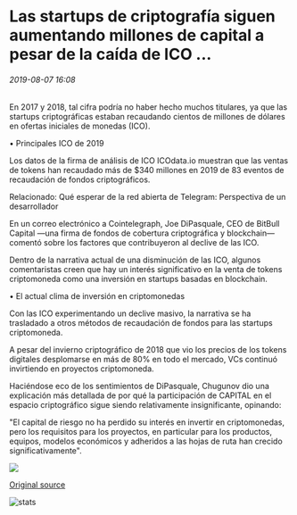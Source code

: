 # Las startups de criptografía siguen aumentando millones de capital a pesar de la caída de ICO ...

###### 2019-08-07 16:08

En 2017 y 2018, tal cifra podría no haber hecho muchos titulares, ya que las startups criptográficas estaban recaudando cientos de millones de dólares en ofertas iniciales de monedas (ICO).

• Principales ICO de 2019

Los datos de la firma de análisis de ICO ICOdata.io muestran que las ventas de tokens han recaudado más de $340 millones en 2019 de 83 eventos de recaudación de fondos criptográficos.

Relacionado: Qué esperar de la red abierta de Telegram: Perspectiva de un desarrollador

En un correo electrónico a Cointelegraph, Joe DiPasquale, CEO de BitBull Capital —una firma de fondos de cobertura criptográfica y blockchain— comentó sobre los factores que contribuyeron al declive de las ICO.

Dentro de la narrativa actual de una disminución de las ICO, algunos comentaristas creen que hay un interés significativo en la venta de tokens criptomoneda como una inversión en startups basadas en blockchain.

• El actual clima de inversión en criptomonedas

Con las ICO experimentando un declive masivo, la narrativa se ha trasladado a otros métodos de recaudación de fondos para las startups criptomoneda.

A pesar del invierno criptográfico de 2018 que vio los precios de los tokens digitales desplomarse en más de 80% en todo el mercado, VCs continuó invirtiendo en proyectos criptomoneda.

Haciéndose eco de los sentimientos de DiPasquale, Chugunov dio una explicación más detallada de por qué la participación de CAPITAL en el espacio criptográfico sigue siendo relativamente insignificante, opinando:

"El capital de riesgo no ha perdido su interés en invertir en criptomonedas, pero los requisitos para los proyectos, en particular para los productos, equipos, modelos económicos y adheridos a las hojas de ruta han crecido significativamente".

![](https://s3.cointelegraph.com/storage/uploads/view/e5caddb4d9b13efa8a888643429df440.png)

[Original source](https://cointelegraph.com/news/crypto-startups-still-raising-millions-in-capital-despite-ico-decline)

![stats](https://c.statcounter.com/11760860/0/a89fa40b/1/ "stats")